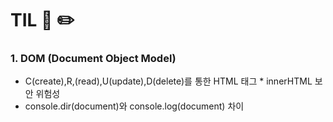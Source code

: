 # TIL 📖 ✏️


 ### 1. DOM (Document Object Model)
 
  -  C(create),R,(read),U(update),D(delete)를 통한 HTML 태그 
    *  innerHTML 보안 위험성
  - console.dir(document)와 console.log(document) 차이

